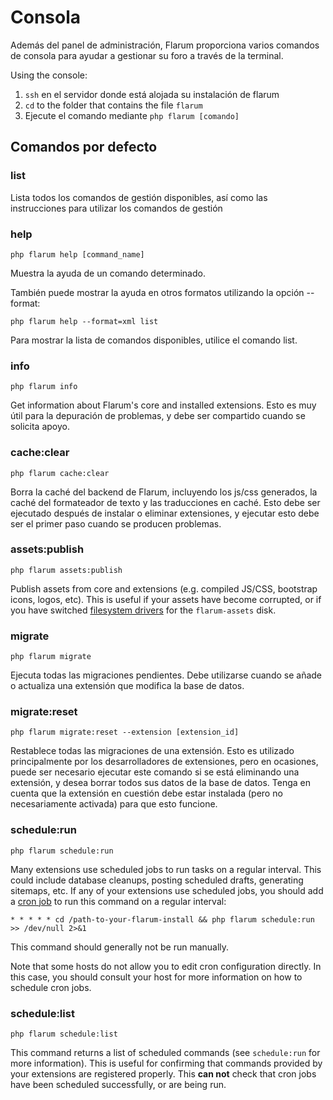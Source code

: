 # Consola

Además del panel de administración, Flarum proporciona varios comandos de consola para ayudar a gestionar su foro a través de la terminal.

Using the console:

1. `ssh` en el servidor donde está alojada su instalación de flarum
2. `cd` to the folder that contains the file `flarum`
3. Ejecute el comando mediante `php flarum [comando]`

## Comandos por defecto

### list

Lista todos los comandos de gestión disponibles, así como las instrucciones para utilizar los comandos de gestión

### help

`php flarum help [command_name]`

Muestra la ayuda de un comando determinado.

También puede mostrar la ayuda en otros formatos utilizando la opción --format:

`php flarum help --format=xml list`

Para mostrar la lista de comandos disponibles, utilice el comando list.

### info

`php flarum info`

Get information about Flarum's core and installed extensions. Esto es muy útil para la depuración de problemas, y debe ser compartido cuando se solicita apoyo.

### cache:clear

`php flarum cache:clear`

Borra la caché del backend de Flarum, incluyendo los js/css generados, la caché del formateador de texto y las traducciones en caché. Esto debe ser ejecutado después de instalar o eliminar extensiones, y ejecutar esto debe ser el primer paso cuando se producen problemas.

### assets:publish

`php flarum assets:publish`

Publish assets from core and extensions (e.g. compiled JS/CSS, bootstrap icons, logos, etc). This is useful if your assets have become corrupted, or if you have switched [filesystem drivers](extend/filesystem.md) for the `flarum-assets` disk.

### migrate

`php flarum migrate`

Ejecuta todas las migraciones pendientes. Debe utilizarse cuando se añade o actualiza una extensión que modifica la base de datos.

### migrate:reset

`php flarum migrate:reset --extension [extension_id]`

Restablece todas las migraciones de una extensión. Esto es utilizado principalmente por los desarrolladores de extensiones, pero en ocasiones, puede ser necesario ejecutar este comando si se está eliminando una extensión, y desea borrar todos sus datos de la base de datos. Tenga en cuenta que la extensión en cuestión debe estar instalada (pero no necesariamente activada) para que esto funcione.

### schedule:run

`php flarum schedule:run`

Many extensions use scheduled jobs to run tasks on a regular interval. This could include database cleanups, posting scheduled drafts, generating sitemaps, etc. If any of your extensions use scheduled jobs, you should add a [cron job](https://ostechnix.com/a-beginners-guide-to-cron-jobs/) to run this command on a regular interval:

```
* * * * * cd /path-to-your-flarum-install && php flarum schedule:run >> /dev/null 2>&1
```

This command should generally not be run manually.

Note that some hosts do not allow you to edit cron configuration directly. In this case, you should consult your host for more information on how to schedule cron jobs.

### schedule:list

`php flarum schedule:list`

This command returns a list of scheduled commands (see `schedule:run` for more information). This is useful for confirming that commands provided by your extensions are registered properly. This **can not** check that cron jobs have been scheduled successfully, or are being run.